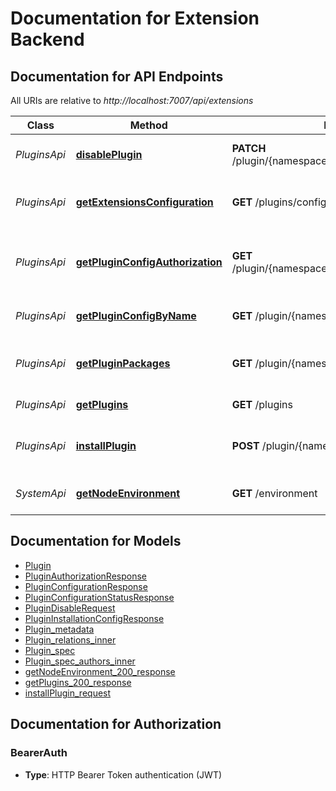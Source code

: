 # Documentation for Extension Backend

<a name="documentation-for-api-endpoints"></a>

## Documentation for API Endpoints

All URIs are relative to _http://localhost:7007/api/extensions_

| Class        | Method                                                                              | HTTP request                                               | Description                                       |
| ------------ | ----------------------------------------------------------------------------------- | ---------------------------------------------------------- | ------------------------------------------------- |
| _PluginsApi_ | [**disablePlugin**](Apis/PluginsApi.md#disableplugin)                               | **PATCH** /plugin/{namespace}/{name}/configuration/disable | Disable or enable a plugin                        |
| _PluginsApi_ | [**getExtensionsConfiguration**](Apis/PluginsApi.md#getextensionsconfiguration)     | **GET** /plugins/configure                                 | Check if plugin installation is enabled           |
| _PluginsApi_ | [**getPluginConfigAuthorization**](Apis/PluginsApi.md#getpluginconfigauthorization) | **GET** /plugin/{namespace}/{name}/configuration/authorize | Check plugin authorization for read/write actions |
| _PluginsApi_ | [**getPluginConfigByName**](Apis/PluginsApi.md#getpluginconfigbyname)               | **GET** /plugin/{namespace}/{name}/configuration           | Get plugin configuration YAML                     |
| _PluginsApi_ | [**getPluginPackages**](Apis/PluginsApi.md#getpluginpackages)                       | **GET** /plugin/{namespace}/{name}/packages                | Get packages associated with a plugin             |
| _PluginsApi_ | [**getPlugins**](Apis/PluginsApi.md#getplugins)                                     | **GET** /plugins                                           | List available plugins                            |
| _PluginsApi_ | [**installPlugin**](Apis/PluginsApi.md#installplugin)                               | **POST** /plugin/{namespace}/{name}/configuration          | Install or update plugin configuration            |
| _SystemApi_  | [**getNodeEnvironment**](Apis/SystemApi.md#getnodeenvironment)                      | **GET** /environment                                       | Get the current Node environment                  |

<a name="documentation-for-models"></a>

## Documentation for Models

- [Plugin](./Models/Plugin.md)
- [PluginAuthorizationResponse](./Models/PluginAuthorizationResponse.md)
- [PluginConfigurationResponse](./Models/PluginConfigurationResponse.md)
- [PluginConfigurationStatusResponse](./Models/PluginConfigurationStatusResponse.md)
- [PluginDisableRequest](./Models/PluginDisableRequest.md)
- [PluginInstallationConfigResponse](./Models/PluginInstallationConfigResponse.md)
- [Plugin_metadata](./Models/Plugin_metadata.md)
- [Plugin_relations_inner](./Models/Plugin_relations_inner.md)
- [Plugin_spec](./Models/Plugin_spec.md)
- [Plugin_spec_authors_inner](./Models/Plugin_spec_authors_inner.md)
- [getNodeEnvironment_200_response](./Models/getNodeEnvironment_200_response.md)
- [getPlugins_200_response](./Models/getPlugins_200_response.md)
- [installPlugin_request](./Models/installPlugin_request.md)

<a name="documentation-for-authorization"></a>

## Documentation for Authorization

<a name="BearerAuth"></a>

### BearerAuth

- **Type**: HTTP Bearer Token authentication (JWT)
